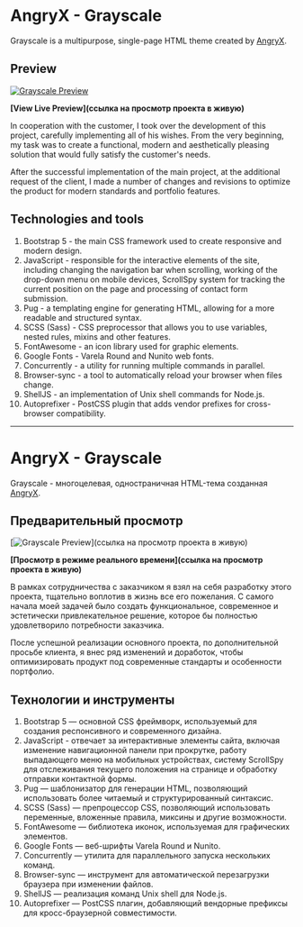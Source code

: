 # AngryX - Grayscale

Grayscale is a multipurpose, single-page HTML theme created by [AngryX](https://github.com/AngryX-27).

## Preview

[![Grayscale Preview](https://ltdfoto.ru/images/2025/03/12/SNIMOK-EKRANA-2025-03-12-V-14.16.52.png)](http://127.0.0.1:5500/Grayscale/dist/index.html)

**[View Live Preview](ссылка на просмотр проекта в живую)**

In cooperation with the customer, I took over the development of this project, carefully implementing all of his wishes. From the very beginning, my task was to create a functional, modern and aesthetically pleasing solution that would fully satisfy the customer's needs.

After the successful implementation of the main project, at the additional request of the client, I made a number of changes and revisions to optimize the product for modern standards and portfolio features.

## Technologies and tools

1. Bootstrap 5 - the main CSS framework used to create responsive and modern design.
2. JavaScript - responsible for the interactive elements of the site, including changing the navigation bar when scrolling, working of the drop-down menu on mobile devices, ScrollSpy system for tracking the current position on the page and processing of contact form submission.
3. Pug - a templating engine for generating HTML, allowing for a more readable and structured syntax.
4. SCSS (Sass) - CSS preprocessor that allows you to use variables, nested rules, mixins and other features.
5. FontAwesome - an icon library used for graphic elements.
6. Google Fonts - Varela Round and Nunito web fonts.
7. Concurrently - a utility for running multiple commands in parallel.
8. Browser-sync - a tool to automatically reload your browser when files change.
9. ShellJS - an implementation of Unix shell commands for Node.js.
10. Autoprefixer - PostCSS plugin that adds vendor prefixes for cross-browser compatibility.


---


# AngryX - Grayscale

Grayscale - многоцелевая, одностраничная HTML-тема созданная [AngryX](https://github.com/AngryX-27).

## Предварительный просмотр

[![Grayscale Preview](https://ltdfoto.ru/images/2025/03/12/SNIMOK-EKRANA-2025-03-12-V-14.16.52.png)](ссылка на просмотр проекта в живую)

**[Просмотр в режиме реального времени](ссылка на просмотр проекта в живую)**

В рамках сотрудничества с заказчиком я взял на себя разработку этого проекта, тщательно воплотив в жизнь все его пожелания. С самого начала моей задачей было создать функциональное, современное и эстетически привлекательное решение, которое бы полностью удовлетворило потребности заказчика.

После успешной реализации основного проекта, по дополнительной просьбе клиента, я внес ряд изменений и доработок, чтобы оптимизировать продукт под современные стандарты и особенности портфолио.

## Технологии и инструменты

1. Bootstrap 5 — основной CSS фреймворк, используемый для создания респонсивного и современного дизайна.
2. JavaScript -  отвечает за интерактивные элементы сайта, включая изменение навигационной панели при прокрутке, работу выпадающего меню на мобильных устройствах, систему ScrollSpy для отслеживания текущего положения на странице и обработку отправки контактной формы.
3. Pug — шаблонизатор для генерации HTML, позволяющий использовать более читаемый и структурированный синтаксис.
4. SCSS (Sass) — препроцессор CSS, позволяющий использовать переменные, вложенные правила, миксины и другие возможности.
5. FontAwesome — библиотека иконок, используемая для графических элементов.
6. Google Fonts — веб-шрифты Varela Round и Nunito.
7. Concurrently — утилита для параллельного запуска нескольких команд.
8. Browser-sync — инструмент для автоматической перезагрузки браузера при изменении файлов.
9. ShellJS — реализация команд Unix shell для Node.js.
10. Autoprefixer — PostCSS плагин, добавляющий вендорные префиксы для кросс-браузерной совместимости.